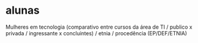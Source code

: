 # alunas
Mulheres em tecnologia (comparativo entre cursos da área de TI / publico x privada / ingressante x concluintes) / etnia / procedência (EP/DEF/ETNIA)
